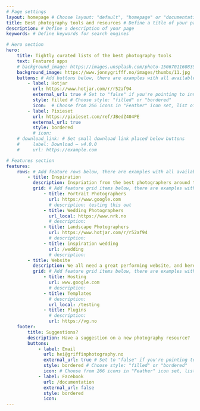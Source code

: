 ```yaml
---
# Page settings
layout: homepage # Choose layout: "default", "homepage" or "documentation-archive"
title: Best photography tools and resources # Define a title of your page
description: # Define a description of your page
keywords: # Define keywords for search engines

# Hero section
hero:
    title: Tightly curated lists of the best photography tools
    text: Featured apps
    # background_image: https://images.unsplash.com/photo-1506701160839-34cfdecaf53c?ixlib=rb-1.2.1&ixid=eyJhcHBfaWQiOjEyMDd9&w=1000&q=80
    background_image: https://www.jonnygrifff.no/images/thumbs/11.jpg
    buttons: # Add buttons below, there are examples with all available options
        - label: Hotjar
          url: https://www.hotjar.com/r/r52af94
          external_url: true # Set to "false" if you're pointing to inner page
          style: filled # Choose style: "filled" or "bordered"
          icon:  # Choose from 266 icons in "Feather" icon set, list of all icons is available here - https://feathericons.com
        - label: Pixieset
          url: https://pixieset.com/ref/JBedZ404PE 
          external_url: true
          style: bordered
          # icon: 
    # download_link: # Set small download link placed below buttons
    #     label: Download — v4.0.0
    #     url: https://example.com

# Features section
features:
    rows: # Add feature rows below, there are examples with all available options
        - title: Inspiration
          description: Inspriation from the best photographers around the world 🌍
          grid: # Add feature grid items below, there are examples with all available options
              - title: Portrait Photographers
                url: https://www.google.com
                # description: testing this out
              - title: Wedding Photographers
                url_local: https://www.nrk.no
                # description: 
              - title: Landscape Photographers
                url: https://www.hotjar.com/r/r52af94
                # description: 
              - title: inspiration wedding
                url: /wedding
                # description:
        - title: Website
          description: We all need a great performing website, and here's the best
          grid: # Add feature grid items below, there are examples with all available options
              - title: Hosting
                url: www.google.com
                # description:  
              - title: Templates
                # description: 
                url_local: /testing
              - title: Plugins
                # description: 
                url: https://vg.no
    footer: 
        title: Suggestions?
        description: Have a suggestion on a new photography resource?
        buttons: 
            - label: Email
              url: hei@griffinphotography.no
              external_url: true # Set to "false" if you're pointing to inner page
              style: bordered # Choose style: "filled" or "bordered"
              icon: # Choose from 266 icons in "Feather" icon set, list of all icons is available here - https://feathericons.com
            - label: Facebook
              url: /documentation
              external_url: false
              style: bordered
              icon:
---
```

